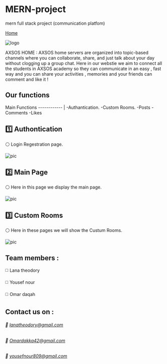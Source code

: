 # MERN-project
mern full stack project (communication platfom)

[Home](http://localhost:3000/)


![logo](https://cdnjobs.net/cached_uploads/fit/650/315/2017/12/16/axsos-1513437269.png)

 AXSOS HOME :
AXSOS home servers are organized into topic-based channels where you can collaborate, share, and just talk about your day without clogging up a group chat.
Here in our webstie we aim to connect all the students in AXSOS academy so they can communicate in an easy , fast way and you can share your activities , memories  and your friends can comment and like it !

## Our functions
Main Functions 
------------ | 
-Authantication.
-Custom Rooms.
-Posts
-Comments
-Likes




##  :one:  Authontication 
:white_circle: Login Regestration page.

![pic]()





## :two: Main Page
:white_circle: Here in this page we display the main page.


![pic]()






## :three: Custom Rooms
:white_circle: Here in these pages we will show the Custum Rooms.


![pic]()




## Team members :
:white_medium_square: Lana theodory 

:white_medium_square: Yousef nour

:white_medium_square: Omar daqah



## Contact us on :

###### :small_red_triangle_down: lanatheodory@gmail.com

###### :small_red_triangle_down: Omardakka42@gmail.com
###### :small_red_triangle_down: yousefnour809@gmail.com
